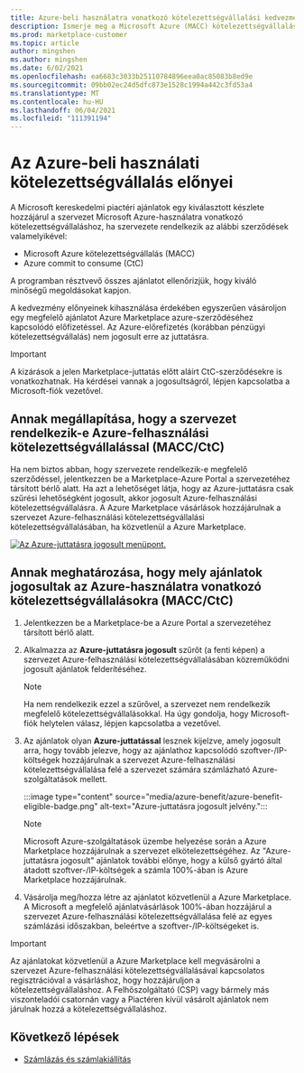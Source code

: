 ```yaml
---
title: Azure-beli használatra vonatkozó kötelezettségvállalási kedvezmény – Azure Marketplace
description: Ismerje meg a Microsoft Azure (MACC) kötelezettségvállalási kötelezettségvállalását, és megtudhatja, hogy a szervezete hogyan találhat-e Azure Portal azure-juttatásra jogosult ajánlatok között.
ms.prod: marketplace-customer
ms.topic: article
author: mingshen
ms.author: mingshen
ms.date: 6/02/2021
ms.openlocfilehash: ea6683c3033b25110784896eea0ac85083b8ed9e
ms.sourcegitcommit: 09bb02ec24d5dfc873e1528c1994a442c3fd53a4
ms.translationtype: MT
ms.contentlocale: hu-HU
ms.lasthandoff: 06/04/2021
ms.locfileid: "111391194"
---
```

# <a name="azure-consumption-commitment-benefit"></a>Az Azure-beli használati kötelezettségvállalás előnyei

A Microsoft kereskedelmi piactéri ajánlatok egy kiválasztott készlete hozzájárul a szervezet Microsoft Azure-használatra vonatkozó kötelezettségvállaláshoz, ha szervezete rendelkezik az alábbi szerződések valamelyikével:

- Microsoft Azure kötelezettségvállalás (MACC)
- Azure commit to consume (CtC)

A programban résztvevő összes ajánlatot ellenőrizjük, hogy kiváló minőségű megoldásokat kapjon.

A kedvezmény előnyeinek kihasználása érdekében egyszerűen vásároljon egy megfelelő ajánlatot Azure Marketplace azure-szerződéséhez kapcsolódó előfizetéssel. Az Azure-előrefizetés (korábban pénzügyi kötelezettségvállalás) nem jogosult erre az juttatásra.

> [!IMPORTANT]
> A kizárások a jelen Marketplace-juttatás előtt aláírt CtC-szerződésekre is vonatkozhatnak. Ha kérdései vannak a jogosultságról, lépjen kapcsolatba a Microsoft-fiók vezetővel.

## <a name="determine-if-your-organization-has-an-azure-consumption-commitment-maccctc"></a>Annak megállapítása, hogy a szervezet rendelkezik-e Azure-felhasználási kötelezettségvállalással (MACC/CtC)

Ha nem biztos abban, hogy szervezete rendelkezik-e megfelelő szerződéssel, [](https://ms.portal.azure.com/#blade/Microsoft_Azure_Marketplace/MarketplaceOffersBlade/selectedMenuItemId/home) jelentkezzen be a Marketplace-Azure Portal a szervezetéhez társított bérlő alatt. Ha azt a lehetőséget  látja, hogy az Azure-juttatásra csak szűrési lehetőségként jogosult, akkor jogosult Azure-felhasználási kötelezettségvállalásra. A Azure Marketplace vásárlások hozzájárulnak a szervezet Azure-felhasználási kötelezettségvállalási kötelezettségvállalásában, ha közvetlenül a Azure Marketplace.

[![Az Azure-juttatásra jogosult menüpont.](media/azure-benefit/azure-benefit-eligible.png)](media/azure-benefit/azure-benefit-eligible.png#lightbox)

## <a name="determine-which-offers-are-eligible-for-azure-consumption-commitments-maccctc"></a>Annak meghatározása, hogy mely ajánlatok jogosultak az Azure-használatra vonatkozó kötelezettségvállalásokra (MACC/CtC)

1. Jelentkezzen be a Marketplace-be a Azure Portal a szervezetéhez társított bérlő alatt. [](https://ms.portal.azure.com/#blade/Microsoft_Azure_Marketplace/MarketplaceOffersBlade/selectedMenuItemId/home)
2. Alkalmazza az **Azure-juttatásra jogosult** szűrőt (a fenti képen) a szervezet Azure-felhasználási kötelezettségvállalásában közreműködni jogosult ajánlatok felderítéséhez.

   > [!NOTE]
   > Ha nem rendelkezik ezzel a szűrővel, a szervezet nem rendelkezik megfelelő kötelezettségvállalásokkal. Ha úgy gondolja, hogy Microsoft-fiók helytelen válasz, lépjen kapcsolatba a vezetővel.
 
3. Az ajánlatok olyan **Azure-juttatással** lesznek kijelzve, amely jogosult arra, hogy tovább jelezve, hogy az ajánlathoz kapcsolódó szoftver-/IP-költségek hozzájárulnak a szervezet Azure-felhasználási kötelezettségvállalása felé a szervezet számára számlázható Azure-szolgáltatások mellett.

    :::image type="content" source="media/azure-benefit/azure-benefit-eligible-badge.png" alt-text="Azure-juttatásra jogosult jelvény.":::

   > [!NOTE]
   > Microsoft Azure-szolgáltatások üzembe helyezése során a Azure Marketplace hozzájárulnak a szervezet elkötelezettségéhez. Az "Azure-juttatásra jogosult" ajánlatok további előnye, hogy a külső gyártó által átadott szoftver-/IP-költségek a számla 100%-ában is Azure Marketplace hozzájárulnak.

4. Vásárolja meg/hozza létre az ajánlatot közvetlenül a Azure Marketplace. A Microsoft a megfelelő ajánlatvásárlások 100%-ában hozzájárul a szervezet Azure-felhasználási kötelezettségvállalása felé az egyes számlázási időszakban, beleértve a szoftver-/IP-költségeket is.

> [!IMPORTANT]
> Az ajánlatokat közvetlenül a Azure Marketplace kell megvásárolni a szervezet Azure-felhasználási kötelezettségvállalásával kapcsolatos regisztrációval a vásárláshoz, hogy hozzájáruljon a kötelezettségvállaláshoz. A Felhőszolgáltató (CSP) vagy bármely más viszonteladói csatornán vagy a Piactéren kívül vásárolt ajánlatok nem járulnak hozzá a kötelezettségvállaláshoz.

## <a name="next-steps"></a>Következő lépések

- [Számlázás és számlakiállítás](billing-invoicing.md)

